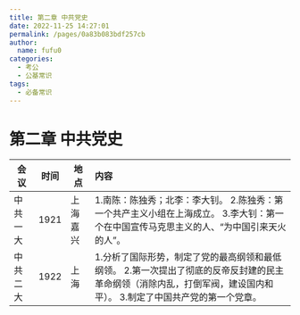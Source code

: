 ```yaml
---
title: 第二章 中共党史
date: 2022-11-25 14:27:01
permalink: /pages/0a83b083bdf257cb
author: 
  name: fufu0
categories: 
  - 考公
  - 公基常识
tags: 
  - 必备常识
---
```

# 第二章 中共党史

| 会议      | 时间 | 地点     | 内容                                                         |
| --------- | ---- | -------- | :----------------------------------------------------------- |
| 中共一大  | 1921 | 上海嘉兴 | 1.南陈：陈独秀；北李：李大钊。 2.陈独秀：第一个共产主义小组在上海成立。 3.李大钊：第一个在中国宣传马克思主义的人、“为中国引来天火 的人”。 |
| 中共 二大 | 1922 | 上海     | 1.分析了国际形势，制定了党的最高纲领和最低纲领。 2.第一次提出了彻底的反帝反封建的民主革命纲领（消除内乱，打倒军阀，建设国内和平）。 3.制定了中国共产党的第一个党章。 |


